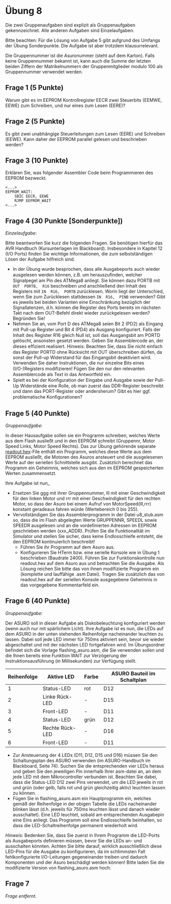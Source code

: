 # Übung 8

Die zwei Gruppenaufgaben sind explizit als Gruppenaufgaben gekennzeichnet. Alle anderen Aufgaben sind Einzelaufgaben.

Bitte beachten: Für die Lösung von Aufgabe 5 gibt aufgrund des Umfangs der Übung Sonderpunkte. Die Aufgabe ist aber trotzdem klausurrelevant.

Die Gruppennummer ist die Asuronummer (steht auf dem Karton). Falls keine Gruppennummer bekannt ist, kann auch die Summe der letzten beiden Ziffern der Matrikelnummern der Gruppenmitglieder modulo 100 als Gruppennummer verwendet werden.

## Frage 1 (5 Punkte)

Warum gibt es im EEPROM Kontrollregister EECR zwei Steuerbits (EEMWE, EEWE) zum Schreiben, und nur eines zum Lesen (EERE)?

## Frage 2 (5 Punkte)

Es gibt zwei unabhängige Steuerleitungen zum Lesen (EERE) und Schreiben (EEWE). Kann daher der EEPROM parallel gelesen und beschrieben werden?

## Frage 3 (10 Punkte)

Erklären Sie, was folgender Assembler Code beim Programmieren des EEPROM bezweckt.
```
<...>
EEPROM_WAIT:
    SBIC EECR, EEWE
    RJMP EEPROM_WAIT
<...>
```
## Frage 4 (30 Punkte [Sonderpunkte])

*Einzelaufgabe*:

Bitte beantworten Sie kurz die folgenden Fragen. Sie benötigen hierfür das AVR Handbuch (Kursunterlagen im Blackboard). Insbesondere in Kapitel 12 (I/O Ports) finden Sie wichtige Informationen, die zum selbstständigen Lösen der Aufgabe hilfreich sind.
 
- In der Übung wurde besprochen, dass alle Ausgabeports auch wieder ausgelesen werden können, z.B. um herauszuﬁnden, welcher Signalpegel am Pin des ATMega8 anliegt. Sie können dazu PORTB mit `OUT  PORTB,  R16` beschreiben und anschließend den Inhalt des Registers mit `IN  R16,  PORTB` zurücklesen. Worin liegt der Unterschied, wenn Sie zum Zurücklesen stattdessen `IN  R16,  PINB` verwenden? Gibt es jeweils bei beiden Varianten eine Einschränkung bezüglich der Signallatenzen, d.h. können die Register des Ports bereits im nächsten Takt nach dem OUT-Befehl direkt wieder zurückgelesen werden? Begründen Sie!
- Nehmen Sie an, vom Port D des ATMega8 seien Bit 2 (PD2) als Eingang mit Pull-up Register und Bit 4 (PD4) als Ausgang konﬁguriert. Falls der Inhalt des Register R16 gleich Null ist, soll das Ausgangsbit am PORTD gelöscht, ansonsten gesetzt werden. Geben Sie Assemblercode an, der dieses efﬁzient realisiert. Hinweis: Beachten Sie, dass Sie nicht einfach das Register PORTD ohne Rücksicht mit OUT überschreiben dürfen, da sonst der Pull-up Widerstand für das Eingangsbit deaktiviert wird. Verwenden Sie daher Instruktionen, die nur einzelne Bits eines (I/O-)Registers modiﬁzieren! Fügen Sie den nur den relevanten Assemblercode als Text in das Antwortfeld ein.
- Spielt es bei der Konﬁguration der Eingabe und Ausgabe sowie der Pull-Up Widerstände eine Rolle, ob man zuerst das DDR-Register beschreibt und dann das PORT-Register oder andersherum? Gibt es hier ggf. problematische Konﬁgurationen?
    
## Frage 5 (40 Punkte)

*Gruppenaufgabe*:

In dieser Hausaufgabe sollen sie ein Programm schreiben, welches Werte aus dem Flash ausließt und in den EEPROM schreibt (Gruppennr, Motor Speed Links, Motor Speed Rechts). Das zur Übung gehörende separate [readout.hex](readout.hex)-File enthält ein Programm, welches diese Werte aus dem EEPROM ausließt, die Motoren des Asuros ansteuert und die ausgelesenen Werte auf der seriellen Schnittstelle ausgibt. Zusätzlich berechnet das Programm ein Geheimnis, welches sich aus den im EEPROM gespeicherten Werten zusammensetzt.

Ihre Aufgabe ist nun_

- Ersetzen Sie ggg mit ihrer Gruppennummer, lll mit einer Geschwindigkeit für den linken Motor und rrr mit einer Geschwindigkeit für den rechten Motor, so dass der Asuro bei einem Aufruf von MotorSpeed(lll,rrr) konstant geradeaus fahren würde (Wertebereich 0 bis 255).
- Vervollständigen Sie das Assemblerprogramm in der Datei u8_stub.asm so, dass die im Flash abgelegten Werte GRUPPENNR, SPEEDL sowie SPEEDR ausgelesen und an die vordefinierten Adressen im EEPROM geschrieben werden (xxx_ADDR). Prüfen Sie die Funktionalität im Simulator und stellen Sie sicher, dass keine Endlosschleife entsteht, die den EEPROM kontinuierlich beschreibt!
    - Führen Sie ihr Programm auf dem Asuro aus.
    - Konfigurieren Sie HTerm bzw. eine serielle Konsole wie in Übung 1 beschrieben (Baudrate 2400). Führen Sie zur Funktionskontrolle nun readout.hex auf dem Asuro aus und betrachten Sie die Ausgabe.
Als Lösung reichen Sie bitte das von ihnen modifizierte Programm ein (komplette und lauffähige .asm Datei). Tragen Sie zusätzlich das von readout.hex auf der seriellen Konsole ausgegebene Geheimnis in das vorgegebene Kommentarfeld ein.

## Frage 6 (40 Punkte)

*Gruppenaufgabe:*
 
Der ASURO soll in dieser Aufgabe als Diskobeleuchtung konfiguriert werden (wenn auch nur mit spärlichem Licht). Ihre Aufgabe ist es nun, die LEDs auf dem ASURO in der unten stehenden Reihenfolge nacheinander leuchten zu lassen. Dabei soll jede LED immer für 750ms aktiviert sein, bevor sie wieder abgeschaltet und mit der nächsten LED fortgefahren wird. Im Übungsordner befindet sich die Vorlage flashing_asuro.asm, die Sie verwenden sollen und die Ihnen bereits eine Funktion WAIT zur Verzögerung der Instruktionsausführung (in Millisekunden) zur Verfügung stellt.


| Reihenfolge | Aktive LED      | Farbe | ASURO Bauteil im Schaltplan
| ----------- | --------------- | ----- | ---------------------------
| 1           | Status-LED      | rot   | D12
| 2           | Linke Rück-LED  | -     | D15
| 3           | Front-LED       | -     | D11
| 4           | Status-LED      | grün  | D12
| 5           | Rechte Rück-LED | -     | D16
| 6           | Front-LED       | -     | D11

- Zur Ansteuerung der 4 LEDs (D11, D12, D15 und D16) müssen Sie den Schaltungsplan des ASURO verwenden (im ASURO-Handbuch im Blackboard, Seite 74). Suchen Sie die entsprechenden vier LEDs heraus und geben Sie den jeweiligen Pin innerhalb Ihrer asm-datei an, an dem jede LED mit dem Mikrocontroller verbunden ist. Beachten Sie dabei, dass die Status-LED D12 zwei Pins verwendet, um die LED jeweils in rot und grün (oder gelb, falls rot und grün gleichzeitig aktiv) leuchten lassen zu können.
- Fügen Sie in flashing_asuro.asm ein Hauptprogramm ein, welches gemäß der Reihenfolge in der obigen Tabelle die LEDs nacheinander blinken lässt (d.h. jeweils für 750ms leuchten lässt und danach wieder ausschaltet). Eine LED leuchtet, sobald am entsprechenden Ausgabepin eine Eins anliegt. Das Programm soll eine Endlosschleife beinhalten, so dass die LED-Schaltreihenfolge permanent wiederholt wird.

*Hinweis:* Bedenken Sie, dass Sie zuerst in Ihrem Programm die LED-Ports als Ausgabeports definieren müssen, bevor Sie die LEDs an- und ausschalten könnten. Achten Sie bitte darauf, wirklich ausschließlich diese LED-Pins für die Ausgabe zu konfigurieren, da im schlimmsten Fall fehlkonfigurierte I/O-Leitungen gegeneinander treiben und dadurch Komponenten und der Asuro beschädigt werden können! Bitte laden Sie die modifizierte Version von flashing_asuro.asm hoch.

## Frage 7

*Frage entfernt.*
